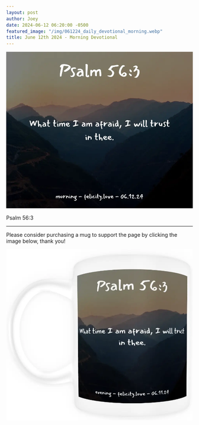 ```yaml
---
layout: post
author: Joey
date: 2024-06-12 06:20:00 -0500
featured_image: "/img/061224_daily_devotional_morning.webp"
title: June 12th 2024 - Morning Devotional
---
```


[![June 12th 2024 - Morning Devotional](/img/061224_daily_devotional_morning.webp)](/img/061224_daily_devotional_morning.webp)

Psalm 56:3




<hr>

Please consider purchasing a mug to support the page by clicking the image below, thank you!

[![June 12th 2024 - Morning Devotional - Mug](/img/mugs/061224_morning_mug.webp)](https://www.joeybrinkman.com/product/12-oz-mug-romans-828/)
